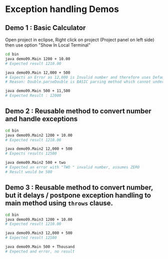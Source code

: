 # Exception handling Demos

## Demo 1 : Basic Calculator

Open project in eclipse, Right click on project (Project panel on left side) then use option  "Show In Local Terminal"

```sh
cd bin
java demo09.Main 1200 + 10.00
# Expected result 1210.00

java demo09.Main 12,000 + 500
# Expects an Error as 12,000 is Invalid number and therefore uses Default ZERO
# Reason: Double.parseDouble is BASIC parsing method which cannot understand thousand seperator

java demo09.Main 500 + 11,500
# Expected Result : 12000
```

## Demo 2 : Reusable method to convert number and handle exceptions

```sh
cd bin
java demo09.Main2 1200 + 10.00
# Expected result 1210.00

java demo09.Main2 12,000 + 500
# Expects results 12500

java demo09.Main2 500 + two
# Expected an error with "TWO " invalid number, assumes ZERO
# Result would be 500
```

## Demo 3 : Reusable method to convert number, but it delays / postpone exception handling to main method using `throws` clause.

```sh
cd bin
java demo09.Main3 1200 + 10.00
# Expected result 1210.00

java demo09.Main3 12,000 + 500
# Expected result 12500

java demo09.Main 500 + Thousand
# Expected and error, no result
```

